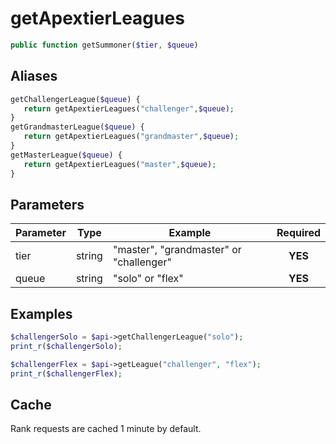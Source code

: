 # getApextierLeagues
```php
public function getSummoner($tier, $queue)
```

## Aliases
```php
getChallengerLeague($queue) {
   return getApextierLeagues("challenger",$queue);
}
getGrandmasterLeague($queue) {
   return getApextierLeagues("grandmaster",$queue);
}
getMasterLeague($queue) {
   return getApextierLeagues("master",$queue);
}
  ```

## Parameters

| Parameter | Type   | Example                                 | Required |
| --------- | ------ | --------------------------------------- | :------: |
| tier      | string | "master", "grandmaster" or "challenger" | **YES**  |
| queue     | string | "solo" or "flex"                        | **YES**  |


## Examples
```php
$challengerSolo = $api->getChallengerLeague("solo");
print_r($challengerSolo);

$challengerFlex = $api->getLeague("challenger", "flex");
print_r($challengerFlex);
```

## Cache
Rank requests are cached 1 minute by default. 